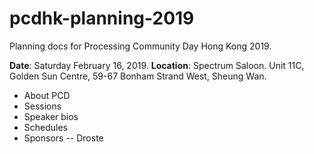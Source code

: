 # pcdhk-planning-2019

Planning docs for Processing Community Day Hong Kong 2019. 

**Date**: Saturday February 16, 2019. **Location**: Spectrum Saloon. Unit 11C, Golden Sun Centre, 59-67 Bonham Strand West, Sheung Wan.

- About PCD
- Sessions
- Speaker bios
- Schedules
- Sponsors
-- Droste

